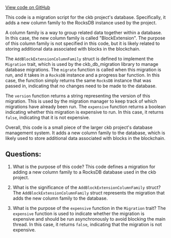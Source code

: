 [View code on GitHub](https://github.com/nervosnetwork/ckb/blob/develop/util/launcher/src/migrations/add_block_extension_cf.rs)

This code is a migration script for the ckb project's database. Specifically, it adds a new column family to the RocksDB instance used by the project.

A column family is a way to group related data together within a database. In this case, the new column family is called "BlockExtension". The purpose of this column family is not specified in this code, but it is likely related to storing additional data associated with blocks in the blockchain.

The `AddBlockExtensionColumnFamily` struct is defined to implement the `Migration` trait, which is used by the ckb_db_migration library to manage database migrations. The `migrate` function is called when this migration is run, and it takes in a `RocksDB` instance and a progress bar function. In this case, the function simply returns the same `RocksDB` instance that was passed in, indicating that no changes need to be made to the database.

The `version` function returns a string representing the version of this migration. This is used by the migration manager to keep track of which migrations have already been run. The `expensive` function returns a boolean indicating whether this migration is expensive to run. In this case, it returns `false`, indicating that it is not expensive.

Overall, this code is a small piece of the larger ckb project's database management system. It adds a new column family to the database, which is likely used to store additional data associated with blocks in the blockchain.
## Questions:
 1. What is the purpose of this code?
   This code defines a migration for adding a new column family to a RocksDB database used in the ckb project.

2. What is the significance of the `AddBlockExtensionColumnFamily` struct?
   The `AddBlockExtensionColumnFamily` struct represents the migration that adds the new column family to the database.

3. What is the purpose of the `expensive` function in the `Migration` trait?
   The `expensive` function is used to indicate whether the migration is expensive and should be run asynchronously to avoid blocking the main thread. In this case, it returns `false`, indicating that the migration is not expensive.
